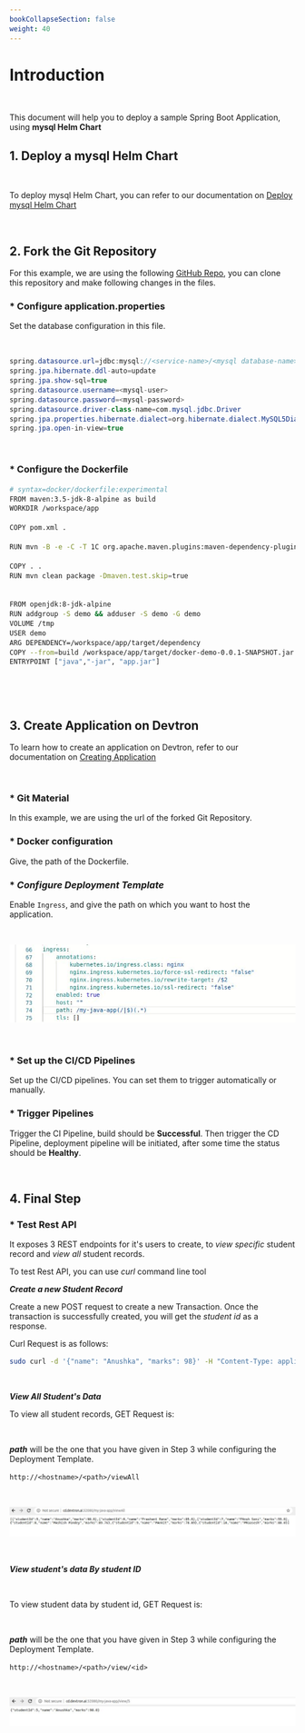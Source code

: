 ```yaml
---
bookCollapseSection: false
weight: 40
---
```


# Introduction

<br />

This document will help you to deploy a sample Spring Boot Application, using **mysql Helm Chart** 


## **1. Deploy a mysql Helm Chart**

<br />

To deploy mysql Helm Chart, you can refer to our documentation on [Deploy mysql Helm Chart](https://docs.devtron.ai/docs/reference/deploy-chart/examples/deploying-mysql-helm-chart/)

<br />

## **2. Fork the Git Repository**

For this example, we are using the following [GitHub Repo](https://github.com/devtron-labs/springboot), you can clone this repository and make following changes in the files.

### * **Configure application.properties**

Set the database configuration in this file.

<br />

```java
spring.datasource.url=jdbc:mysql://<service-name>/<mysql database-name>
spring.jpa.hibernate.ddl-auto=update
spring.jpa.show-sql=true
spring.datasource.username=<mysql-user>
spring.datasource.password=<mysql-password>
spring.datasource.driver-class-name=com.mysql.jdbc.Driver
spring.jpa.properties.hibernate.dialect=org.hibernate.dialect.MySQL5Dialect
spring.jpa.open-in-view=true

```

<br />

### * **Configure the Dockerfile**

```bash
# syntax=docker/dockerfile:experimental
FROM maven:3.5-jdk-8-alpine as build
WORKDIR /workspace/app

COPY pom.xml .

RUN mvn -B -e -C -T 1C org.apache.maven.plugins:maven-dependency-plugin:3.0.2:go-offline

COPY . .
RUN mvn clean package -Dmaven.test.skip=true


FROM openjdk:8-jdk-alpine
RUN addgroup -S demo && adduser -S demo -G demo
VOLUME /tmp
USER demo
ARG DEPENDENCY=/workspace/app/target/dependency
COPY --from=build /workspace/app/target/docker-demo-0.0.1-SNAPSHOT.jar app.jar
ENTRYPOINT ["java","-jar", "app.jar"]
```
<br />

&nbsp;&nbsp;

## **3. Create Application on Devtron**

To learn how to create an application on Devtron, refer to our documentation on [Creating Application](https://docs.devtron.ai/docs/reference/creating-application/)

<br />

### * **Git Material**

In this example, we are using the url of the forked Git Repository.

### * **Docker configuration**

Give, the path of the Dockerfile.

### * ***Configure Deployment Template***

Enable `Ingress`, and give the path on which you want to host the application.

&nbsp;&nbsp;

![ingress](../three.jpg "ingress annotations")

&nbsp;&nbsp;

### * **Set up the CI/CD Pipelines**

Set up the CI/CD pipelines. You can set them to trigger automatically or manually.

### * **Trigger Pipelines**

Trigger the CI Pipeline, build should be **Successful**. Then trigger the CD Pipeline, deployment pipeline will be initiated, after some time the status should be **Healthy**.

<br />

## **4. Final Step**

### * **Test Rest API**

It exposes 3 REST endpoints for it's users to create, to *view specific* student record and *view all* student records.

To test Rest API, you can use *curl* command line tool

***Create a new Student Record***

Create a new POST request to create a new Transaction. Once the transaction is successfully created, you will get the *student id* as a response.

Curl Request is as follows:

```bash
sudo curl -d '{"name": "Anushka", "marks": 98}' -H "Content-Type: application/json" -X POST http://<hostname>/<path-name>/create
```

<br />

***View All Student's Data***

To view all student records, GET Request is:

&nbsp;&nbsp;

***path*** will be the one that you have given in Step 3 while configuring the Deployment Template.

`http://<hostname>/<path>/viewAll`

&nbsp;&nbsp;

![Discover chart store](../view5.jpg)

&nbsp;&nbsp;

***View student's data By student ID***

<br />

To view student data by student id, GET Request is:

<br />

***path*** will be the one that you have given in Step 3 while configuring the Deployment Template.

`http://<hostname>/<path>/view/<id>`


&nbsp;&nbsp;

![Discover chart store](../view6.jpg)

<br />


















